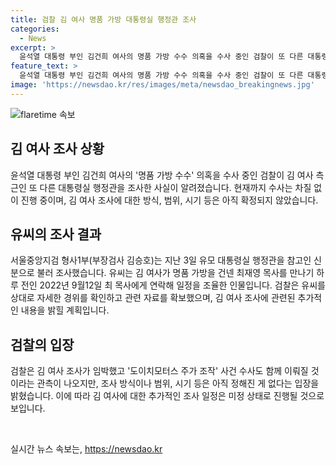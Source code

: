 ```yaml
---
title: 검찰 김 여사 명품 가방 대통령실 행정관 조사
categories:
  - News
excerpt: >
  윤석열 대통령 부인 김건희 여사의 명품 가방 수수 의혹을 수사 중인 검찰이 또 다른 대통령실 행정관을 조사한 사실이 드러났다. 서울중앙지검 형사1부는 유모 대통령실 행정관을 참고인 신분으로 불러 조사했으며, 이에 따라 김 여사 조사가 임박하고 있다는 관측도 나오고 있다. 하지만 검찰은 조사 방식, 범위, 시기 등을 아직 정해지지 않았다고 밝혔으며, 수사는 계속 진행 중이라고 강조했다.
feature_text: >
  윤석열 대통령 부인 김건희 여사의 명품 가방 수수 의혹을 수사 중인 검찰이 또 다른 대통령실 행정관을 조사한 사실이 드러났다. 서울중앙지검 형사1부는 유모 대통령실 행정관을 참고인 신분으로 불러 조사했으며, 이에 따라 김 여사 조사가 임박하고 있다는 관측도 나오고 있다. 하지만 검찰은 조사 방식, 범위, 시기 등을 아직 정해지지 않았다고 밝혔으며, 수사는 계속 진행 중이라고 강조했다.
image: 'https://newsdao.kr/res/images/meta/newsdao_breakingnews.jpg'
---
```


<p><img src="https://newsdao.kr/res/images/meta/newsdao_breakingnews.jpg" alt="flaretime 속보" /></p>

<h2 data-ke-size="size26">김 여사 조사 상황</h2>

<p data-ke-size="size16">윤석열 대통령 부인 김건희 여사의 '명품 가방 수수' 의혹을 수사 중인 검찰이 김 여사 측근인 또 다른 대통령실 행정관을 조사한 사실이 알려졌습니다. 현재까지 수사는 차질 없이 진행 중이며, 김 여사 조사에 대한 방식, 범위, 시기 등은 아직 확정되지 않았습니다.</p>

<h2 data-ke-size="size26">유씨의 조사 결과</h2>

<p data-ke-size="size16">서울중앙지검 형사1부(부장검사 김승호)는 지난 3일 유모 대통령실 행정관을 참고인 신분으로 불러 조사했습니다. 유씨는 김 여사가 명품 가방을 건넨 최재영 목사를 만나기 하루 전인 2022년 9월12일 최 목사에게 연락해 일정을 조율한 인물입니다. 검찰은 유씨를 상대로 자세한 경위를 확인하고 관련 자료를 확보했으며, 김 여사 조사에 관련된 추가적인 내용을 밝힐 계획입니다.</p>

<h2 data-ke-size="size26">검찰의 입장</h2>

<p data-ke-size="size16">검찰은 김 여사 조사가 임박했고 '도이치모터스 주가 조작' 사건 수사도 함께 이뤄질 것이라는 관측이 나오지만, 조사 방식이나 범위, 시기 등은 아직 정해진 게 없다는 입장을 밝혔습니다. 이에 따라 김 여사에 대한 추가적인 조사 일정은 미정 상태로 진행될 것으로 보입니다.</p>

<p data-ke-size="size16">&nbsp;</p>
실시간 뉴스 속보는, <a href="https://newsdao.kr" rel="dofollow">https://newsdao.kr</a>


